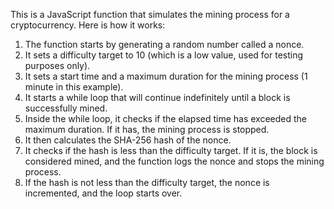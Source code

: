 This is a JavaScript function that simulates the mining process for a cryptocurrency. Here is how it works:

1. The function starts by generating a random number called a nonce.
2. It sets a difficulty target to 10 (which is a low value, used for testing purposes only).
3. It sets a start time and a maximum duration for the mining process (1 minute in this example).
4. It starts a while loop that will continue indefinitely until a block is successfully mined.
5. Inside the while loop, it checks if the elapsed time has exceeded the maximum duration. If it has, the mining process is stopped.
6. It then calculates the SHA-256 hash of the nonce.
7. It checks if the hash is less than the difficulty target. If it is, the block is considered mined, and the function logs the nonce and stops the mining process.
8. If the hash is not less than the difficulty target, the nonce is incremented, and the loop starts over.